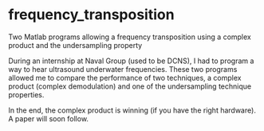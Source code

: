 # frequency_transposition
Two Matlab programs allowing a frequency transposition using a complex product and the undersampling property

During an internship at Naval Group (used to be DCNS), I had to program a way to hear ultrasound underwater frequencies. These two programs allowed me to compare the performance of two techniques, a complex product (complex demodulation) and one of the undersampling technique properties.

In the end, the complex product is winning (if you have the right hardware).
A paper will soon follow.

